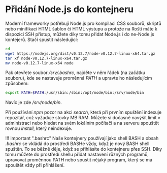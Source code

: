 # Přidání Node.js do kontejneru

Moderní frameworky potřebují Node.js pro kompilaci CSS souborů, skriptů nebo minifikaci HTML šablon či HTML výstupu a protože na Roští máte k dispozici SSH přístup, můžete díky tomu přidat Node.js i do ne-Node.js kontejerů. Stačí spustit následující:

```bash
cd
wget https://nodejs.org/dist/v0.12.7/node-v0.12.7-linux-x64.tar.gz
tar xf node-v0.12.7-linux-x64.tar.gz
mv node-v0.12.7-linux-x64 node
```

Pak otevřete soubor */srv/.bashrc*, najděte v něm řádek (na začátku souboru), kde se nastavuje proměnná *PATH* a upravte ho následujícím způsobem:

```bash
export PATH=$PATH:/usr/sbin:/sbin:/opt/node/bin:/srv/node/bin
```

Navíc je zde */srv/node/bin*.

Při používání *npm* pozor na akci *search*, která při prvním spuštění indexuje repozitář, což vyžaduje stovky MB RAM. Můžete si dočasně navýšit limit v administraci nebo hledat na svém lokálním počítači a na serveru spouštět rovnou *install*, který neindexuje.

!!! important ".bashrc"
    Naše kontejnery používají jako shell BASH a obsah *.bashrc* se vkládá do prostředí BASHe vždy, když je nový BASH shell spuštěn. To se běžně děje, když se přihlásíte do kontejneru přes SSH. Díky tomu můžete do prostředí shellu přidat nastavení různých programů, upravovat proměnnou PATH nebo spustit nějaký program, který se má spouštět vždy při přihlášení.